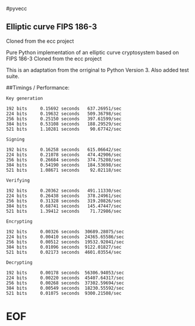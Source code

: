 #pyvecc

## Elliptic curve FIPS 186-3

Cloned from the ecc project

Pure Python implementation of an elliptic curve cryptosystem based on FIPS 186-3
Cloned from the ecc project

This is an adaptation from the orriginal to Python Version 3.
Also added test suite.

##Timings / Performance:

    Key generation

    192 bits     0.15692 seconds   637.26951/sec
    224 bits     0.19632 seconds   509.36798/sec
    256 bits     0.25150 seconds   397.61599/sec
    384 bits     0.53108 seconds   188.29529/sec
    521 bits     1.10281 seconds    90.67742/sec

    Signing

    192 bits     0.16258 seconds   615.06642/sec
    224 bits     0.21078 seconds   474.42906/sec
    256 bits     0.26684 seconds   374.75208/sec
    384 bits     0.54190 seconds   184.53698/sec
    521 bits     1.08671 seconds    92.02118/sec

    Verifying

    192 bits     0.20362 seconds   491.11330/sec
    224 bits     0.26438 seconds   378.24961/sec
    256 bits     0.31328 seconds   319.20826/sec
    384 bits     0.68741 seconds   145.47447/sec
    521 bits     1.39412 seconds    71.72986/sec

    Encrypting

    192 bits     0.00326 seconds  30689.28075/sec
    224 bits     0.00410 seconds  24365.65586/sec
    256 bits     0.00512 seconds  19532.92041/sec
    384 bits     0.01096 seconds  9122.01827/sec
    521 bits     0.02173 seconds  4601.03554/sec

    Decrypting

    192 bits     0.00178 seconds  56306.94053/sec
    224 bits     0.00220 seconds  45407.64317/sec
    256 bits     0.00268 seconds  37302.59694/sec
    384 bits     0.00549 seconds  18230.55592/sec
    521 bits     0.01075 seconds  9300.21508/sec

# EOF


